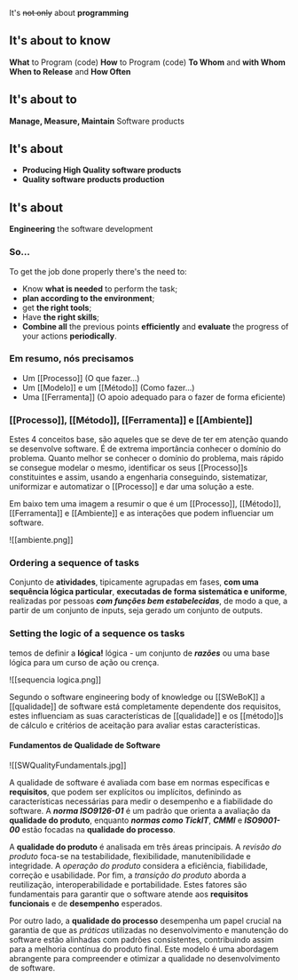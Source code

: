 It's ~~not only~~ about **programming**
## It's about to know

**What** to Program (code)
**How** to Program (code)
**To Whom** and **with Whom**
**When to Release** and **How Often**

## It's about to
**Manage, Measure, Maintain** Software products

## It's about
- **Producing High Quality software products**
- **Quality software products production**

## It's about
**Engineering** the software development

### So...

To get the job done properly there's the need to:
- Know **what is needed** to perform the task;
- **plan according to the environment**;
- get **the right tools**;
- Have **the right skills**;
- **Combine all** the previous points **efficiently** and **evaluate** the progress of your actions **periodically**.

### Em resumo, nós precisamos
- Um [[Processo]] (O que fazer...)
- Um [[Modelo]] e um [[Método]] (Como fazer...)
- Uma [[Ferramenta]] (O apoio adequado para o fazer de forma eficiente)

### [[Processo]], [[Método]], [[Ferramenta]] e [[Ambiente]]

Estes 4 conceitos base, são aqueles que se deve de ter em atenção quando se desenvolve software. É de extrema importância conhecer o domínio do problema. Quanto melhor se conhecer o domínio do problema, mais rápido se consegue modelar o mesmo, identificar os seus [[Processo]]s constituintes e assim, usando a engenharia conseguindo, sistematizar, uniformizar e automatizar o [[Processo]] e dar uma solução a este.

Em baixo tem uma imagem a resumir o que é um [[Processo]], [[Método]], [[Ferramenta]] e [[Ambiente]] e as interações que podem influenciar um software.

![[ambiente.png]]

### Ordering a sequence of tasks

Conjunto de **atividades**, tipicamente agrupadas em fases, **com uma sequência lógica particular**, **executadas de forma sistemática e uniforme**, realizadas por pessoas ***com funções bem estabelecidas***, de modo a que, a partir de um conjunto de inputs, seja gerado um conjunto de outputs.

### Setting the logic of a sequence os tasks

temos de definir a **lógica!**
lógica - um conjunto de ***razões*** ou uma base lógica para um curso de ação ou crença.

![[sequencia logica.png]]

Segundo o software engineering body of knowledge ou [[SWeBoK]] a [[qualidade]] de software está completamente dependente dos requisitos, estes influenciam as suas características de [[qualidade]] e os [[método]]s de cálculo e critérios de aceitação para avaliar estas características.

#### Fundamentos de Qualidade de Software

![[SWQualityFundamentals.jpg]]


A qualidade de software é avaliada com base em normas específicas e **requisitos**, que podem ser explícitos ou implícitos, definindo as características necessárias para medir o desempenho e a fiabilidade do software. A ***norma ISO9126-01*** é um padrão que orienta a avaliação da **qualidade do produto**, enquanto ***normas como TickIT***, ***CMMI*** e ***ISO9001-00*** estão focadas na **qualidade do processo**.

A **qualidade do produto** é analisada em três áreas principais. A *revisão do produto* foca-se na testabilidade, flexibilidade, manutenibilidade e integridade. A *operação do produto* considera a eficiência, fiabilidade, correção e usabilidade. Por fim, a *transição do produto* aborda a reutilização, interoperabilidade e portabilidade. Estes fatores são fundamentais para garantir que o software atende aos **requisitos funcionais** e de **desempenho** esperados.

Por outro lado, a **qualidade do processo** desempenha um papel crucial na garantia de que as *práticas* utilizadas no desenvolvimento e manutenção do software estão alinhadas com padrões consistentes, contribuindo assim para a melhoria contínua do produto final. Este modelo é uma abordagem abrangente para compreender e otimizar a qualidade no desenvolvimento de software.